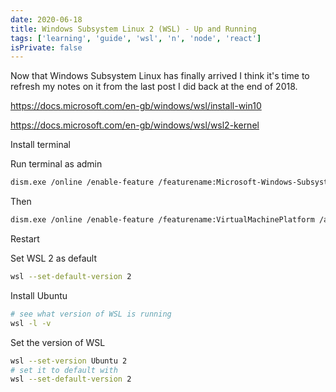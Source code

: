 ```yaml
---
date: 2020-06-18
title: Windows Subsystem Linux 2 (WSL) - Up and Running
tags: ['learning', 'guide', 'wsl', 'n', 'node', 'react']
isPrivate: false
---
```


Now that Windows Subsystem Linux has finally arrived I think it's time
to refresh my notes on it from the last post I did back at the end
of 2018.

https://docs.microsoft.com/en-gb/windows/wsl/install-win10

https://docs.microsoft.com/en-gb/windows/wsl/wsl2-kernel

Install terminal

Run terminal as admin

<!-- cSpell:ignore dism -->

```bash
dism.exe /online /enable-feature /featurename:Microsoft-Windows-Subsystem-Linux /all /norestart
```

Then

```bash
dism.exe /online /enable-feature /featurename:VirtualMachinePlatform /all /norestart
```

Restart

Set WSL 2 as default

```bash
wsl --set-default-version 2
```

Install Ubuntu

```bash
# see what version of WSL is running
wsl -l -v
```

Set the version of WSL

```bash
wsl --set-version Ubuntu 2
# set it to default with
wsl --set-default-version 2
```
